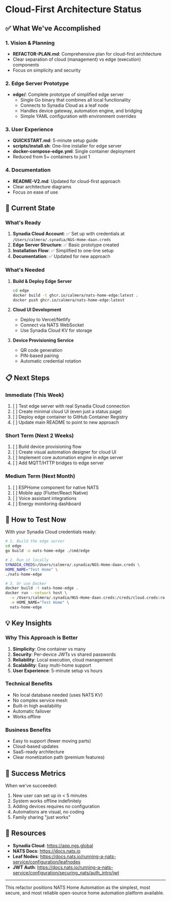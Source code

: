 # Cloud-First Architecture Status

## ✅ What We've Accomplished

### 1. Vision & Planning
- **REFACTOR-PLAN.md**: Comprehensive plan for cloud-first architecture
- Clear separation of cloud (management) vs edge (execution) components
- Focus on simplicity and security

### 2. Edge Server Prototype
- **edge/**: Complete prototype of simplified edge server
  - Single Go binary that combines all local functionality
  - Connects to Synadia Cloud as a leaf node
  - Handles device gateway, automation engine, and bridging
  - Simple YAML configuration with environment overrides

### 3. User Experience
- **QUICKSTART.md**: 5-minute setup guide
- **scripts/install.sh**: One-line installer for edge server
- **docker-compose-edge.yml**: Single container deployment
- Reduced from 5+ containers to just 1

### 4. Documentation
- **README-V2.md**: Updated for cloud-first approach
- Clear architecture diagrams
- Focus on ease of use

## 🔄 Current State

### What's Ready
1. **Synadia Cloud Account**: ✅ Set up with credentials at `/Users/calmera/.synadia/NGS-Home-daan.creds`
2. **Edge Server Structure**: ✅ Basic prototype created
3. **Installation Flow**: ✅ Simplified to one-line setup
4. **Documentation**: ✅ Updated for new approach

### What's Needed
1. **Build & Deploy Edge Server**
   ```bash
   cd edge
   docker build -t ghcr.io/calmera/nats-home-edge:latest .
   docker push ghcr.io/calmera/nats-home-edge:latest
   ```

2. **Cloud UI Development**
   - Deploy to Vercel/Netlify
   - Connect via NATS WebSocket
   - Use Synadia Cloud KV for storage

3. **Device Provisioning Service**
   - QR code generation
   - PIN-based pairing
   - Automatic credential rotation

## 📋 Next Steps

### Immediate (This Week)
1. [ ] Test edge server with real Synadia Cloud connection
2. [ ] Create minimal cloud UI (even just a status page)
3. [ ] Deploy edge container to GitHub Container Registry
4. [ ] Update main README to point to new approach

### Short Term (Next 2 Weeks)
1. [ ] Build device provisioning flow
2. [ ] Create visual automation designer for cloud UI
3. [ ] Implement core automation engine in edge server
4. [ ] Add MQTT/HTTP bridges to edge server

### Medium Term (Next Month)
1. [ ] ESPHome component for native NATS
2. [ ] Mobile app (Flutter/React Native)
3. [ ] Voice assistant integrations
4. [ ] Energy monitoring dashboard

## 🚀 How to Test Now

With your Synadia Cloud credentials ready:

```bash
# 1. Build the edge server
cd edge
go build -o nats-home-edge ./cmd/edge

# 2. Run it locally
SYNADIA_CREDS=/Users/calmera/.synadia/NGS-Home-daan.creds \
HOME_NAME="Test Home" \
./nats-home-edge

# 3. Or use Docker
docker build -t nats-home-edge .
docker run --network host \
  -v /Users/calmera/.synadia/NGS-Home-daan.creds:/creds/cloud.creds:ro \
  -e HOME_NAME="Test Home" \
  nats-home-edge
```

## 💡 Key Insights

### Why This Approach is Better
1. **Simplicity**: One container vs many
2. **Security**: Per-device JWTs vs shared passwords
3. **Reliability**: Local execution, cloud management
4. **Scalability**: Easy multi-home support
5. **User Experience**: 5-minute setup vs hours

### Technical Benefits
- No local database needed (uses NATS KV)
- No complex service mesh
- Built-in high availability
- Automatic failover
- Works offline

### Business Benefits
- Easy to support (fewer moving parts)
- Cloud-based updates
- SaaS-ready architecture
- Clear monetization path (premium features)

## 🎯 Success Metrics

When we've succeeded:
1. New user can set up in < 5 minutes
2. System works offline indefinitely
3. Adding devices requires no configuration
4. Automations are visual, no coding
5. Family sharing "just works"

## 🔗 Resources

- **Synadia Cloud**: https://app.ngs.global
- **NATS Docs**: https://docs.nats.io
- **Leaf Nodes**: https://docs.nats.io/running-a-nats-service/configuration/leafnodes
- **JWT Auth**: https://docs.nats.io/running-a-nats-service/configuration/securing_nats/auth_intro/jwt

---

This refactor positions NATS Home Automation as the simplest, most secure, and most reliable open-source home automation platform available.